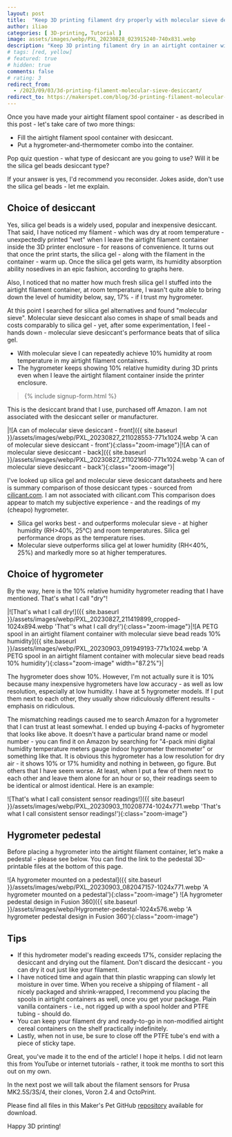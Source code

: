 ```yaml
---
layout: post
title:  "Keep 3D printing filament dry properly with molecular sieve desiccant"
author: iliao
categories: [ 3D-printing, Tutorial ]
image: assets/images/webp/PXL_20230828_023915240-740x831.webp
description: "Keep 3D printing filament dry in an airtight container with with molecular seive desiccant and a hygrometer"
# tags: [red, yellow]
# featured: true
# hidden: true
comments: false
# rating: 3
redirect_from:
  - /2023/09/03/3d-printing-filament-molecular-sieve-desiccant/
redirect_to: https://makerspet.com/blog/3d-printing-filament-molecular-sieve-desiccant/
---
```

Once you have made your airtight filament spool container - as described in this post - let's take care of two more things:

- Fill the airtight filament spool container with desiccant.
- Put a hygrometer-and-thermometer combo into the container.

Pop quiz question - what type of desiccant are you going to use? Will it be the silica gel beads desiccant type?

If your answer is yes, I'd recommend you reconsider. Jokes aside, don't use the silica gel beads - let me explain.

## Choice of desiccant

Yes, silica gel beads is a widely used, popular and inexpensive desiccant. That said, I have noticed my filament - which was dry at room temperature - unexpectedly printed "wet" when I leave the airtight filament container inside the 3D printer enclosure - for reasons of convenience. It turns out that once the print starts, the silica gel - along with the filament in the container - warm up. Once the silica gel gets warm, its humidity absorption ability nosedives in an epic fashion, according to graphs here.

Also, I noticed that no matter how much fresh silica gel I stuffed into the airtight filament container, at room temperature, I wasn't quite able to bring down the level of humidity below, say, 17% - if I trust my hygrometer.

At this point I searched for silica gel alternatives and found "molecular sieve". Molecular sieve desiccant also comes in shape of small beads and costs comparably to silica gel - yet, after some experimentation, I feel - hands down - molecular sieve desiccant's performance beats that of silica gel.

- With molecular sieve I can repeatedly achieve 10% humidity at room temperature in my airtight filament containers.
- The hygrometer keeps showing 10% relative humidity during 3D prints even when I leave the airtight filament container inside the printer enclosure.

<blockquote>{% include signup-form.html %}</blockquote>

This is the desiccant brand that I use, purchased off Amazon. I am not associated with the desiccant seller or manufacturer.

|![A can of molecular sieve desiccant - front]({{ site.baseurl }}/assets/images/webp/PXL_20230827_211028553-771x1024.webp 'A can of molecular sieve desiccant - front'){:class="zoom-image"}|![A can of molecular sieve desiccant - back]({{ site.baseurl }}/assets/images/webp/PXL_20230827_211021660-771x1024.webp 'A can of molecular sieve desiccant - back'){:class="zoom-image"}|

I've looked up silica gel and molecular sieve desiccant datasheets and here is summary comparison of those desiccant types - sourced from [cilicant.com](cilicant.com). I am not associated with cilicant.com This comparison does appear to match my subjective experience - and the readings of my (cheapo) hygrometer.

- Silica gel works best - and outperforms molecular sieve - at higher humidity (RH>40%, 25°C) and room temperatures. Silica gel performance drops as the temperature rises.
- Molecular sieve outperforms silica gel at lower humidity (RH<40%, 25%) and markedly more so at higher temperatures.

## Choice of hygrometer

By the way, here is the 10% relative humidity hygrometer reading that I have mentioned. That's what I call "dry"!

|![That's what I call dry!]({{ site.baseurl }}/assets/images/webp/PXL_20230827_211419899_cropped-1024x894.webp 'That''s what I call dry!'){:class="zoom-image"}|![A PETG spool in an airtight filament container with molecular sieve bead reads 10% humidity]({{ site.baseurl }}/assets/images/webp/PXL_20230903_091949193-771x1024.webp 'A PETG spool in an airtight filament container with molecular sieve bead reads 10% humidity'){:class="zoom-image" width="87.2%"}|

The hygrometer does show 10%. However, I'm not actually sure it is 10% because many inexpensive hygrometers have low accuracy - as well as low resolution, especially at low humidity. I have at 5 hygrometer models. If I put them next to each other, they usually show ridiculously different results - emphasis on ridiculous.

The mismatching readings caused me to search Amazon for a hygrometer that I can trust at least somewhat. I ended up buying 4-packs of hygrometer that looks like above. It doesn't have a particular brand name or model number - you can find it on Amazon by searching for "4-pack mini digital humidity temperature meters gauge indoor hygrometer thermometer" or something like that. It is obvious this hygrometer has a low resolution for dry air - it shows 10% or 17% humidity and nothing in between, go figure. But others that I have seem worse. At least, when I put a few of them next to each other and leave them alone for an hour or so, their readings seem to be identical or almost identical. Here is an example:

![That's what I call consistent sensor readings!]({{ site.baseurl }}/assets/images/webp/PXL_20230903_110208774-1024x771.webp 'That's what I call consistent sensor readings!'){:class="zoom-image"}

## Hygrometer pedestal

Before placing a hygrometer into the airtight filament container, let's make a pedestal - please see below. You can find the link to the pedestal 3D-printable files at the bottom of this page.

![A hygrometer mounted on a pedestal]({{ site.baseurl }}/assets/images/webp/PXL_20230903_082047157-1024x771.webp 'A hygrometer mounted on a pedestal'){:class="zoom-image"}
![A hygrometer pedestal design in Fusion 360]({{ site.baseurl }}/assets/images/webp/Hygrometer-pedestal-1024x576.webp 'A hygrometer pedestal design in Fusion 360'){:class="zoom-image"}

## Tips

- If this hydrometer model's reading exceeds 17%, consider replacing the desiccant and drying out the filament. Don't discard the desiccant - you can dry it out just like your filament.
- I have noticed time and again that thin plastic wrapping can slowly let moisture in over time. When you receive a shipping of filament - all nicely packaged and shrink-wrapped, I recommend you placing the spools in airtight containers as well, once you get your package. Plain vanilla containers - i.e., not rigged up with a spool holder and PTFE tubing - should do.
- You can keep your filament dry and ready-to-go in non-modified airtight cereal containers on the shelf practically indefinitely.
- Lastly, when not in use, be sure to close off the PTFE tube's end with a piece of sticky tape.

Great, you've made it to the end of the article! I hope it helps. I did not learn this from YouTube or internet tutorials - rather, it took me months to sort this out on my own.

In the next post we will talk about the filament sensors for Prusa MK2.5S/3S/4, their clones, Voron 2.4 and OctoPrint.

Please find all files in this Maker's Pet GitHub [repository](https://github.com/makerspet/hygrometer_pedestal) available for download.

Happy 3D printing!